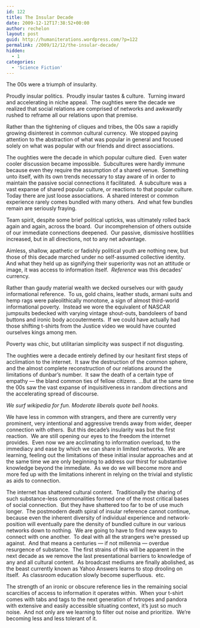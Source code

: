 ```yaml
---
id: 122
title: The Insular Decade
date: 2009-12-12T17:38:52+00:00
author: rechelon
layout: post
guid: http://humaniterations.wordpress.com/?p=122
permalink: /2009/12/12/the-insular-decade/
hidden:
  - 1
categories:
  - 'Science Fiction'
---
```

The 00s were a triumph of insularity.

Proudly insular politics.  Proudly insular tastes & culture.  Turning inward and accelerating in niche appeal.  The oughties were the decade we realized that social relations are comprised of networks and awkwardly rushed to reframe all our relations upon that premise.

Rather than the tightening of cliques and tribes, the 00s saw a rapidly growing disinterest in common cultural currency.  We stopped paying attention to the abstraction of what was popular in general and focused solely on what was popular with our friends and direct associations.

The oughties were the decade in which popular culture died.  Even water cooler discussion became impossible.  Subcultures were hardly immune because even they require the assumption of a shared venue.  Something unto itself, with its own trends necessary to stay aware of in order to maintain the passive social connections it facilitated.  A subculture was a vast expanse of shared popular culture, or reactions to that popular culture.  Today there are just loose associations.  A shared interest or common experience rarely comes bundled with many others.  And what few bundles remain are seriously fraying.

Team spirit, despite some brief political upticks, was ultimately rolled back again and again, across the board.  Our incomprehension of others outside of our immediate connections deepened.  Our passive, dismissive hostilities increased, but in all directions, not to any net advantage.

Aimless, shallow, apathetic or fadishly political youth are nothing new, but those of this decade marched under no self-assumed collective identity.  And what they held up as signifying their superiority was not an attitude or image, it was access to information itself.  _Reference_ was this decades&#8217; currency.

Rather than gaudy material wealth we decked ourselves our with gaudy informational reference.  To us, gold chains, leather studs, armani suits and hemp rags were paleolithically monotone, a sign of almost third-world informational poverty.  Instead we wore the equivalent of NASCAR jumpsuits bedecked with varying vintage shout-outs, bandoleers of band buttons and ironic body accouterments.  If we could have actually had those shifting t-shirts from the Justice video we would have counted ourselves kings among men.

Poverty was chic, but utilitarian simplicity was suspect if not disgusting.

The oughties were a decade entirely defined by our hesitant first steps of acclimation to the internet.  It saw the destruction of the common sphere, and the almost complete reconstruction of our relations around the limitations of dunbar&#8217;s number.  It saw the death of a certain type of empathy &#8212; the bland common ties of fellow citizens. &#8230;But at the same time the 00s saw the vast expanse of inquisitiveness in random directions and the accelerating spread of discourse.

_We surf wikipedia for fun._ _Moderate liberals quote bell hooks._

We have less in common with strangers, and there are currently very prominent, very intentional and aggressive trends away from wider, deeper connection with others.  But this decade&#8217;s insularity was but the first reaction.  We are still opening our eyes to the freedom the internet provides.  Even now we are acclimating to information overload, to the immediacy and ease by which we can share in limited networks.  We are learning, feeling out the limitations of these initial insular approaches and at the same time we are only beginning to address our thirst for substantive knowledge beyond the immediate.  As we do we will become more and more fed up with the limitations inherent in relying on the trivial and stylistic as aids to connection.

The internet has shattered cultural content.  Traditionally the sharing of such substance-less commonalities formed one of the most critical bases of social connection.  But they have shattered too far to be of use much longer.  The postmodern death spiral of insular reference cannot continue, because even the inherent diversity of individual experience and network-position will eventually pare the density of bundled culture in our various networks down to nothing.  We are going to have to find new ways to connect with one another.  To deal with all the strangers we&#8217;re pressed up against.  And that means a centuries &#8212; if not millennia &#8212; overdue resurgence of substance.  The first strains of this will be apparent in the next decade as we remove the last presentational barriers to knowledge of any and all cultural content.  As broadcast mediums are finally abolished, as the beast currently known as Yahoo Answers learns to stop drooling on itself.  As classroom education slowly become superfluous.  etc.

The strength of an ironic or obscure reference lies in the remaining social scarcities of access to information it operates within.  When your t-shirt comes with tabs and tags to the next generation of tvtropes and pandora with extensive and easily accessible situating context, it&#8217;s just so much noise.  And not only are we learning to filter out noise and prioritize.  We&#8217;re becoming less and less tolerant of it.